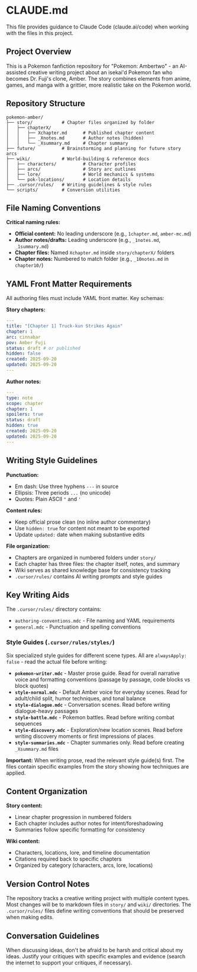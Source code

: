 # CLAUDE.md

This file provides guidance to Claude Code (claude.ai/code) when working with the files in this project.

## Project Overview

This is a Pokemon fanfiction repository for "Pokemon: Ambertwo" - an AI-assisted creative writing project about an isekai'd Pokemon fan who becomes Dr. Fuji's clone, Amber. The story combines elements from anime, games, and manga with a grittier, more realistic take on the Pokemon world.

## Repository Structure

```
pokemon-amber/
├── story/           # Chapter files organized by folder
│   ├── chapterX/
│   │   ├── Xchapter.md      # Published chapter content
│   │   ├── _Xnotes.md       # Author notes (hidden)
│   │   └── _Xsummary.md     # Chapter summary
├── future/          # Brainstorming and planning for future story arcs
├── wiki/            # World-building & reference docs
│   ├── characters/          # Character profiles
│   ├── arcs/                # Story arc outlines  
│   ├── lore/                # World mechanics & systems
│   └── pok-locations/       # Location details
├── .cursor/rules/   # Writing guidelines & style rules
└── scripts/         # Conversion utilities
```

## File Naming Conventions

**Critical naming rules:**
- **Official content:** No leading underscore (e.g., `1chapter.md`, `amber-mc.md`)
- **Author notes/drafts:** Leading underscore (e.g., `_1notes.md`, `_1summary.md`)
- **Chapter files:** Named `Xchapter.md` inside `story/chapterX/` folders
- **Chapter notes:** Numbered to match folder (e.g., `_10notes.md` in `chapter10/`)

## YAML Front Matter Requirements

All authoring files must include YAML front matter. Key schemas:

**Story chapters:**
```yaml
---
title: "[Chapter 1] Truck-kun Strikes Again"
chapter: 1
arc: cinnabar
pov: Amber Fuji
status: draft # or published
hidden: false
created: 2025-09-20
updated: 2025-09-20
---
```

**Author notes:**
```yaml
---
type: note
scope: chapter
chapter: 1
spoilers: true
status: draft
hidden: true
created: 2025-09-20
updated: 2025-09-20
---
```

## Writing Style Guidelines

**Punctuation:**
- Em dash: Use three hyphens `---` in source
- Ellipsis: Three periods `...` (no unicode)
- Quotes: Plain ASCII `"` and `'`

**Content rules:**
- Keep official prose clean (no inline author commentary)
- Use `hidden: true` for content not meant to be exported
- Update `updated:` date when making substantive edits

**File organization:**
- Chapters are organized in numbered folders under `story/`
- Each chapter has three files: the chapter itself, notes, and summary
- Wiki serves as shared knowledge base for consistency tracking
- `.cursor/rules/` contains AI writing prompts and style guides

## Key Writing Aids

The `.cursor/rules/` directory contains:
- `authoring-conventions.mdc` - File naming and YAML requirements
- `general.mdc` - Punctuation and spelling conventions

### Style Guides (`.cursor/rules/styles/`)

Six specialized style guides for different scene types. All are `alwaysApply: false` - read the actual file before writing:

- **`pokemon-writer.mdc`** - Master prose guide. Read for overall narrative voice and formatting conventions (passage by passage, code blocks vs block quotes)
- **`style-normal.mdc`** - Default Amber voice for everyday scenes. Read for adult/child split, humor techniques, and tonal balance
- **`style-dialogue.mdc`** - Conversation scenes. Read before writing dialogue-heavy passages
- **`style-battle.mdc`** - Pokemon battles. Read before writing combat sequences
- **`style-discovery.mdc`** - Exploration/new location scenes. Read before writing discovery moments or first impressions of places
- **`style-summaries.mdc`** - Chapter summaries only. Read before creating `_Xsummary.md` files

**Important:** When writing prose, read the relevant style guide(s) first. The files contain specific examples from the story showing how techniques are applied.

## Content Organization

**Story content:**
- Linear chapter progression in numbered folders
- Each chapter includes author notes for intent/foreshadowing
- Summaries follow specific formatting for consistency

**Wiki content:**
- Characters, locations, lore, and timeline documentation
- Citations required back to specific chapters
- Organized by category (characters, arcs, lore, locations)

## Version Control Notes

The repository tracks a creative writing project with multiple content types. Most changes will be to markdown files in `story/` and `wiki/` directories. The `.cursor/rules/` files define writing conventions that should be preserved when making edits.

## Conversation Guidelines

When discussing ideas, don't be afraid to be harsh and critical about my ideas. Justify your critiques with specific examples and evidence (search the internet to support your critiques, if necessary).